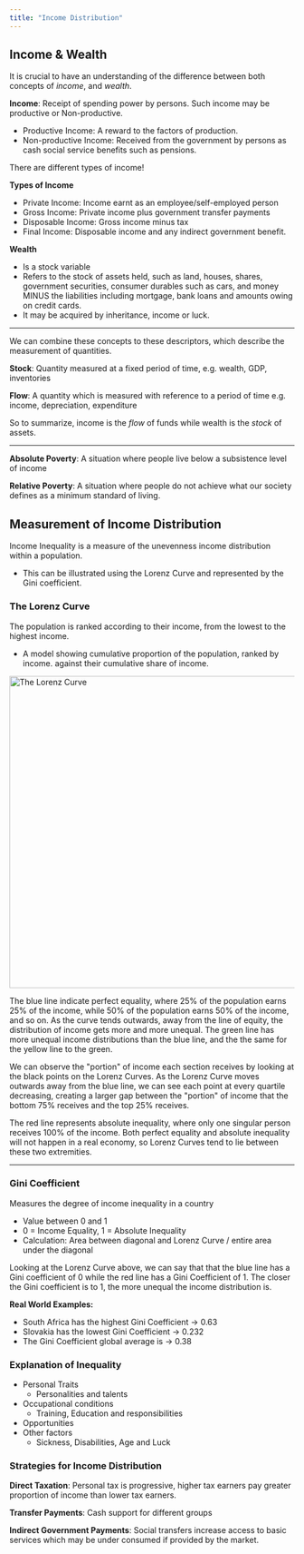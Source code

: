 ```yaml
---
title: "Income Distribution"
---
```


## Income & Wealth

It is crucial to have an understanding of the difference between both concepts of *income*, and *wealth*.

**Income**: Receipt of spending power by persons. Such income may be productive or Non-productive.
- Productive Income: A reward to the factors of production.
- Non-productive Income: Received from the government by persons as cash social service benefits such as pensions.

There are different types of income!

**Types of Income**
- Private Income: Income earnt as an employee/self-employed person
- Gross Income: Private income plus government transfer payments
- Disposable Income: Gross income minus tax
- Final Income: Disposable income and any indirect government benefit.

**Wealth**
- Is a stock variable
- Refers to the stock of assets held, such as land, houses, shares, government securities, consumer durables such as cars, and money MINUS the liabilities including mortgage, bank loans and amounts owing on credit cards.
- It may be acquired by inheritance, income or luck.

---
We can combine these concepts to these descriptors, which describe the measurement of quantities.

**Stock**: Quantity measured at a fixed period of time, e.g. wealth, GDP, inventories

**Flow**: A quantity which is measured with reference to a period of time e.g. income, depreciation, expenditure

So to summarize, income is the *flow* of funds while wealth is the *stock* of assets.

---
**Absolute Poverty**: A situation where people live below a subsistence level of income

**Relative Poverty**: A situation where people do not achieve what our society defines as a minimum standard of living.

## Measurement of Income Distribution

Income Inequality is a measure of the unevenness income distribution within a population.
- This can be illustrated using the Lorenz Curve and represented by the Gini coefficient.

### The Lorenz Curve

The population is ranked according to their income, from the lowest to the highest income.
- A model showing cumulative proportion of the population, ranked by income. against their cumulative share of income.

<image src="/the-chicken-pen/assets/Lorenz-Curve.png" alt="The Lorenz Curve" class="responsive" width=550px />

The blue line indicate perfect equality, where 25% of the population earns 25% of the income, while 50% of the population earns 50% of the income, and so on. As the curve tends outwards, away from the line of equity, the distribution of income gets more and more unequal. The green line has more unequal income distributions than the blue line, and the the same for the yellow line to the green.

We can observe the "portion" of income each section receives by looking at the black points on the Lorenz Curves. As the Lorenz Curve moves outwards away from the blue line, we can see each point at every quartile decreasing, creating a larger gap between the "portion" of income that the bottom 75% receives and the top 25% receives.

The red line represents absolute inequality, where only one singular person receives 100% of the income. Both perfect equality and absolute inequality will not happen in a real economy, so Lorenz Curves tend to lie between these two extremities.

---
### Gini Coefficient

Measures the degree of income inequality in a country
- Value between 0 and 1
- 0 = Income Equality, 1 = Absolute Inequality
- Calculation: Area between diagonal and Lorenz Curve / entire area under the diagonal

Looking at the Lorenz Curve above, we can say that that the blue line has a Gini coefficient of 0 while the red line has a Gini Coefficient of 1. The closer the Gini coefficient is to 1, the more unequal the income distribution is.

**Real World Examples:**
- South Africa has the highest Gini Coefficient -> 0.63
- Slovakia has the lowest Gini Coefficient -> 0.232
- The Gini Coefficient global average is -> 0.38

### Explanation of Inequality

- Personal Traits
	- Personalities and talents
- Occupational conditions
	- Training, Education and responsibilities
- Opportunities
- Other factors
	- Sickness, Disabilities, Age and Luck

### Strategies for Income Distribution

**Direct Taxation**: Personal tax is progressive, higher tax earners pay greater proportion of income than lower tax earners.

**Transfer Payments**: Cash support for different groups

**Indirect Government Payments**: Social transfers increase access to basic services which may be under consumed if provided by the market.